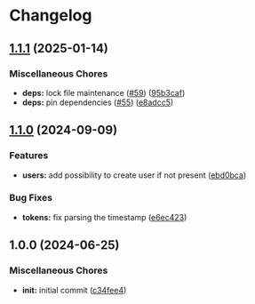 # Changelog

## [1.1.1](https://github.com/xcoorp/laravel-passport-control/compare/v1.1.0...v1.1.1) (2025-01-14)


### Miscellaneous Chores

* **deps:** lock file maintenance ([#59](https://github.com/xcoorp/laravel-passport-control/issues/59)) ([95b3caf](https://github.com/xcoorp/laravel-passport-control/commit/95b3caf5926e526ac46b67da89d6f55773cc302b))
* **deps:** pin dependencies ([#55](https://github.com/xcoorp/laravel-passport-control/issues/55)) ([e8adcc5](https://github.com/xcoorp/laravel-passport-control/commit/e8adcc5469dd6b93b67d139c754f903efaeb98b9))

## [1.1.0](https://github.com/xcoorp/laravel-passport-control/compare/v1.0.0...v1.1.0) (2024-09-09)


### Features

* **users:** add possibility to create user if not present ([ebd0bca](https://github.com/xcoorp/laravel-passport-control/commit/ebd0bca6ec6b7e0c2e314a47882361ab7da78a2e))


### Bug Fixes

* **tokens:** fix parsing the timestamp ([e6ec423](https://github.com/xcoorp/laravel-passport-control/commit/e6ec423b9522b8e826c4c0c796fafb9804baf527))

## 1.0.0 (2024-06-25)


### Miscellaneous Chores

* **init:** initial commit ([c34fee4](https://github.com/xcoorp/laravel-passport-control/commit/c34fee47812c98338d38070c749f518c9748d40a))
